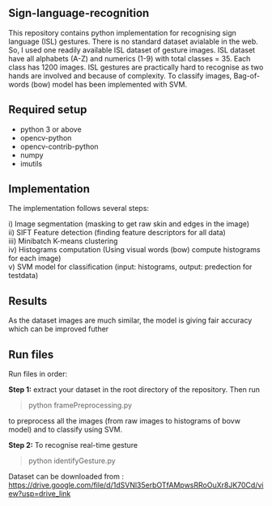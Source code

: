 ## Sign-language-recognition

This repository contains python implementation for recognising sign language (ISL) gestures. There is no standard dataset avialable in the web. So, I used one readily available ISL dataset of gesture images. ISL dataset have all alphabets (A-Z) and numerics (1-9) with total classes = 35. Each class has 1200 images. ISL gestures are practically hard to recognise as two hands are involved and because of complexity. To classify images, Bag-of-words (bow) model has been implemented with SVM.

## Required setup
* python 3 or above
* opencv-python
* opencv-contrib-python
* numpy
* imutils

## Implementation

The implementation follows several steps:

i) Image segmentation (masking to get raw skin and edges in the image) <br/>
ii) SIFT Feature detection (finding feature descriptors for all data) <br/>
iii) Minibatch K-means clustering <br/>
iv) Histograms computation (Using visual words (bow) compute histograms for each image) <br/>
v) SVM model for classification (input: histograms, output: predection for testdata) <br/>

## Results
As the dataset images are much similar, the model is giving fair accuracy which can be improved futher

## Run files

Run files in order:<br/>

**Step 1:** extract your dataset in the root directory of the repository.  Then run

>   python framePreprocessing.py

to preprocess all the images (from raw images to histograms of bovw model) and to classify using SVM.

**Step 2:** To recognise real-time gesture

>   python identifyGesture.py

Dataset can be downloaded from : https://drive.google.com/file/d/1dSVNl35erbOTfAMpwsRRoOuXr8JK70Cd/view?usp=drive_link
